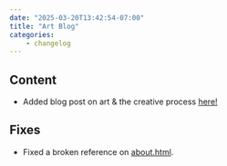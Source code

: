 ```yaml
---
date: "2025-03-20T13:42:54-07:00"
title: "Art Blog"
categories:
    - changelog
---
```


## Content

- Added blog post on art & the creative process [here!](/blog/make-bad-art/)

## Fixes

- Fixed a broken reference on [about.html](/about).
